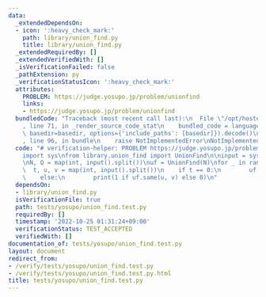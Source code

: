 ```yaml
---
data:
  _extendedDependsOn:
  - icon: ':heavy_check_mark:'
    path: library/union_find.py
    title: library/union_find.py
  _extendedRequiredBy: []
  _extendedVerifiedWith: []
  _isVerificationFailed: false
  _pathExtension: py
  _verificationStatusIcon: ':heavy_check_mark:'
  attributes:
    PROBLEM: https://judge.yosupo.jp/problem/unionfind
    links:
    - https://judge.yosupo.jp/problem/unionfind
  bundledCode: "Traceback (most recent call last):\n  File \"/opt/hostedtoolcache/PyPy/3.7.13/x64/site-packages/onlinejudge_verify/documentation/build.py\"\
    , line 71, in _render_source_code_stat\n    bundled_code = language.bundle(stat.path,\
    \ basedir=basedir, options={'include_paths': [basedir]}).decode()\n  File \"/opt/hostedtoolcache/PyPy/3.7.13/x64/site-packages/onlinejudge_verify/languages/python.py\"\
    , line 96, in bundle\n    raise NotImplementedError\nNotImplementedError\n"
  code: "# verification-helper: PROBLEM https://judge.yosupo.jp/problem/unionfind\n\
    import sys\nfrom library.union_find import UnionFind\n\ninput = sys.stdin.readline\n\
    \nN, Q = map(int, input().split())\nuf = UnionFind(N)\nfor _ in range(Q):\n  \
    \  t, u, v = map(int, input().split())\n    if t == 0:\n        uf.unite(u, v)\n\
    \    else:\n        print(1 if uf.same(u, v) else 0)\n"
  dependsOn:
  - library/union_find.py
  isVerificationFile: true
  path: tests/yosupo/union_find.test.py
  requiredBy: []
  timestamp: '2022-10-25 01:31:24+09:00'
  verificationStatus: TEST_ACCEPTED
  verifiedWith: []
documentation_of: tests/yosupo/union_find.test.py
layout: document
redirect_from:
- /verify/tests/yosupo/union_find.test.py
- /verify/tests/yosupo/union_find.test.py.html
title: tests/yosupo/union_find.test.py
---
```

